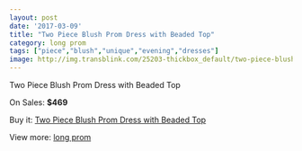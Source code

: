```yaml
---
layout: post
date: '2017-03-09'
title: "Two Piece Blush Prom Dress with Beaded Top"
category: long prom
tags: ["piece","blush","unique","evening","dresses"]
image: http://img.transblink.com/25203-thickbox_default/two-piece-blush-prom-dress-with-beaded-top.jpg
---
```

Two Piece Blush Prom Dress with Beaded Top

On Sales: **$469**
<a href="https://www.transblink.com/en/long-prom/7939-two-piece-blush-prom-dress-with-beaded-top.html"><amp-img layout="responsive" width="600" height="600" src="//img.transblink.com/25203-thickbox_default/two-piece-blush-prom-dress-with-beaded-top.jpg" alt="Two Piece Blush Prom Dress with Beaded Top 0" /></a>
<a href="https://www.transblink.com/en/long-prom/7939-two-piece-blush-prom-dress-with-beaded-top.html"><amp-img layout="responsive" width="600" height="600" src="//img.transblink.com/25206-thickbox_default/two-piece-blush-prom-dress-with-beaded-top.jpg" alt="Two Piece Blush Prom Dress with Beaded Top 1" /></a>
<a href="https://www.transblink.com/en/long-prom/7939-two-piece-blush-prom-dress-with-beaded-top.html"><amp-img layout="responsive" width="600" height="600" src="//img.transblink.com/25205-thickbox_default/two-piece-blush-prom-dress-with-beaded-top.jpg" alt="Two Piece Blush Prom Dress with Beaded Top 2" /></a>
<a href="https://www.transblink.com/en/long-prom/7939-two-piece-blush-prom-dress-with-beaded-top.html"><amp-img layout="responsive" width="600" height="600" src="//img.transblink.com/25204-thickbox_default/two-piece-blush-prom-dress-with-beaded-top.jpg" alt="Two Piece Blush Prom Dress with Beaded Top 3" /></a>

Buy it: [Two Piece Blush Prom Dress with Beaded Top](https://www.transblink.com/en/long-prom/7939-two-piece-blush-prom-dress-with-beaded-top.html "Two Piece Blush Prom Dress with Beaded Top")

View more: [long prom](https://www.transblink.com/en/58-long-prom "long prom")